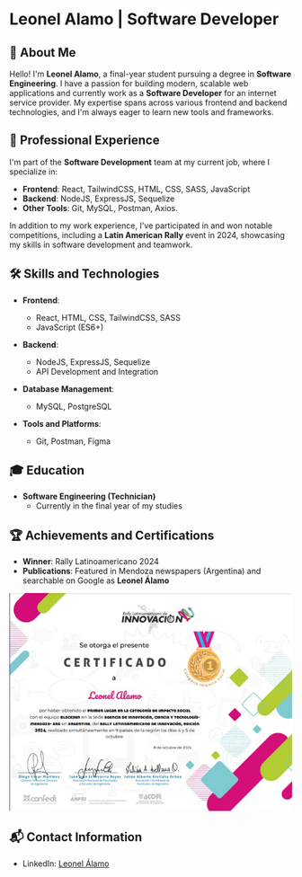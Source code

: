 # Leonel Alamo | Software Developer

## 📜 About Me

Hello! I'm **Leonel Alamo**, a final-year student pursuing a degree in **Software Engineering**. I have a passion for building modern, scalable web applications and currently work as a **Software Developer** for an internet service provider. My expertise spans across various frontend and backend technologies, and I'm always eager to learn new tools and frameworks.

## 💼 Professional Experience

I'm part of the **Software Development** team at my current job, where I specialize in:

- **Frontend**: React, TailwindCSS, HTML, CSS, SASS, JavaScript
- **Backend**: NodeJS, ExpressJS, Sequelize
- **Other Tools**: Git, MySQL, Postman, Axios.

In addition to my work experience, I've participated in and won notable competitions, including a **Latin American Rally** event in 2024, showcasing my skills in software development and teamwork.

## 🛠 Skills and Technologies

- **Frontend**: 
  - React, HTML, CSS, TailwindCSS, SASS
  - JavaScript (ES6+)
  
- **Backend**: 
  - NodeJS, ExpressJS, Sequelize
  - API Development and Integration

- **Database Management**:
  - MySQL, PostgreSQL
  
- **Tools and Platforms**:
  - Git, Postman, Figma

## 🎓 Education

- **Software Engineering (Technician)**
  - Currently in the final year of my studies
  
## 🏆 Achievements and Certifications

- **Winner**: Rally Latinoamericano 2024
- **Publications**: Featured in Mendoza newspapers (Argentina) and searchable on Google as **Leonel Álamo**

![Certificación](https://github.com/Leonel-18/Leonel-18/blob/9da2486cc28364b449e9f17c4fcda4858a6fa88b/Certificado%20Rally%20BlackSun.jpg)

## 📬 Contact Information

- LinkedIn: [Leonel Álamo](https://www.linkedin.com/in/leonel-alamo-a80bb62b0)
